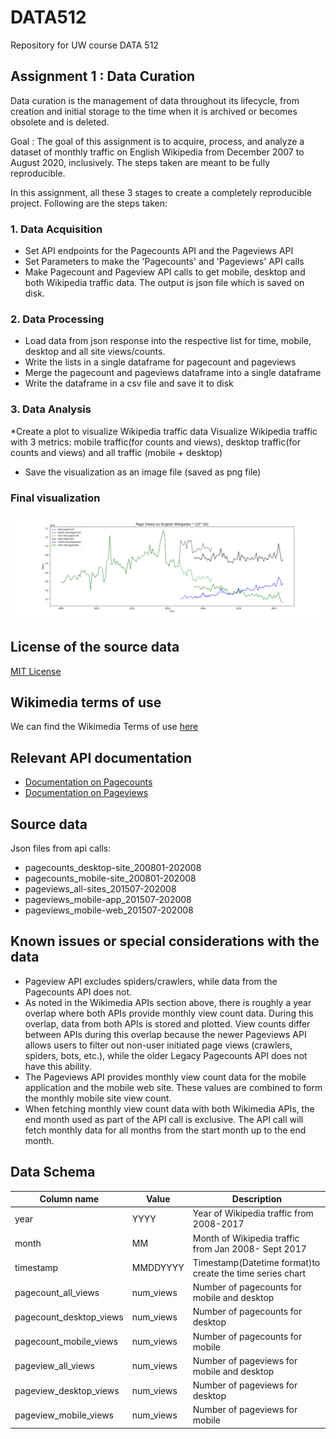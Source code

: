 # DATA512
Repository for UW course DATA 512

## Assignment 1 : Data Curation 
Data curation is the management of data throughout its lifecycle, from creation and initial storage to the time when it is archived or becomes obsolete and is deleted.

Goal : 
The goal of this assignment is to acquire, process, and analyze a dataset of monthly traffic on English Wikipedia from December 2007 to August 2020, inclusively. The steps taken are meant to be fully reproducible.

In this assignment, all these 3 stages to create a completely reproducible project. Following are the steps taken:

### 1. Data Acquisition

* Set API endpoints for the Pagecounts API and the Pageviews API
* Set Parameters to make the 'Pagecounts' and 'Pageviews' API calls
* Make Pagecount and Pageview API calls to get mobile, desktop and both Wikipedia traffic data. The output is json file which is saved on disk.

### 2. Data Processing

* Load data from json response into the respective list for time, mobile, desktop and all site views/counts.
* Write the lists in a single dataframe for pagecount and pageviews
* Merge the pagecount and pageviews dataframe into a single dataframe
* Write the dataframe in a csv file and save it to disk

### 3. Data Analysis

*Create a plot to visualize Wikipedia traffic data Visualize Wikipedia traffic with 3 metrics: mobile traffic(for counts and views), desktop traffic(for counts and views) and all traffic (mobile + desktop)
* Save the visualization as an image file (saved as png file)

### Final visualization 
![Page Views on English Wikimedia](https://github.com/avani-bajaj/DATA512/blob/main/data512-a1/PlotPageviewsWiki.png)

## License of the source data 
[MIT License](https://opensource.org/licenses/MIT)
## Wikimedia terms of use 
We can find the Wikimedia Terms of use [here](https://wikimediafoundation.org/wiki/Terms_of_Use/en)

## Relevant API documentation
* [Documentation on Pagecounts](https://wikitech.wikimedia.org/wiki/Analytics/AQS/Legacy_Pagecounts)
* [Documentation on Pageviews](https://wikitech.wikimedia.org/wiki/Analytics/AQS/Pageviews)

## Source data
Json files from api calls:

* pagecounts_desktop-site_200801-202008
* pagecounts_mobile-site_200801-202008
* pageviews_all-sites_201507-202008
* pageviews_mobile-app_201507-202008
* pageviews_mobile-web_201507-202008

## Known issues or special considerations with the data
* Pageview API excludes spiders/crawlers, while data from the Pagecounts API does not.
* As noted in the Wikimedia APIs section above, there is roughly a year overlap where both APIs provide monthly view count data. During this overlap, data from both APIs is stored and plotted. View counts differ between APIs during this overlap because the newer Pageviews API allows users to filter out non-user initiated page views (crawlers, spiders, bots, etc.), while the older Legacy Pagecounts API does not have this ability.
* The Pageviews API provides monthly view count data for the mobile application and the mobile web site. These values are combined to form the monthly mobile site view count.
* When fetching monthly view count data with both Wikimedia APIs, the end month used as part of the API call is exclusive. The API call will fetch monthly data for all months from the start month up to the end month.

## Data Schema 

Column name	 | Value | Description
------------ | ---------- | ---------------------------------
year | YYYY | Year of Wikipedia traffic from 2008-2017
month | MM | Month of Wikipedia traffic from Jan 2008- Sept 2017
timestamp | MMDDYYYY | Timestamp(Datetime format)to create the time series chart
pagecount_all_views | num_views | Number of pagecounts for mobile and desktop
pagecount_desktop_views | num_views | Number of pagecounts for desktop 
pagecount_mobile_views | num_views | Number of pagecounts for mobile
pageview_all_views | num_views | Number of pageviews for mobile and desktop
pageview_desktop_views | num_views | Number of pageviews for desktop
pageview_mobile_views | num_views | Number of pageviews for mobile
